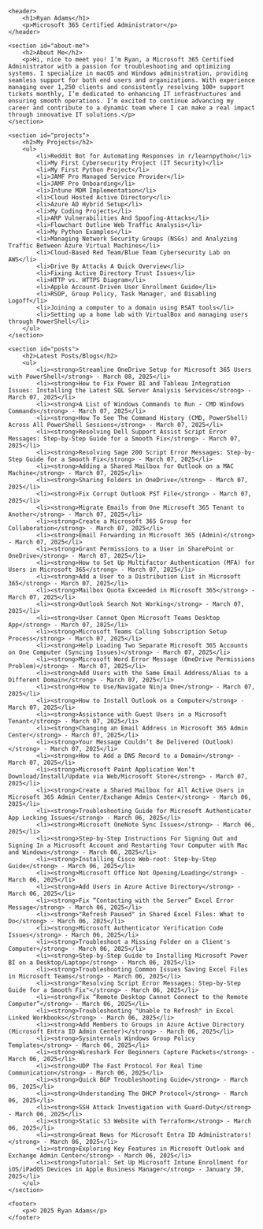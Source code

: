 <!DOCTYPE html>
<html lang="en">
<head>
    <meta charset="UTF-8">
    <meta name="viewport" content="width=device-width, initial-scale=1.0">
    <meta http-equiv="X-UA-Compatible" content="ie=edge">
    <title>Ryan Adams | Microsoft 365 Certified Administrator</title>
    <link rel="stylesheet" href="styles.css">
</head>
<body>

    <header>
        <h1>Ryan Adams</h1>
        <p>Microsoft 365 Certified Administrator</p>
    </header>

    <section id="about-me">
        <h2>About Me</h2>
        <p>Hi, nice to meet you! I’m Ryan, a Microsoft 365 Certified Administrator with a passion for troubleshooting and optimizing systems. I specialize in macOS and Windows administration, providing seamless support for both end users and organizations. With experience managing over 1,250 clients and consistently resolving 100+ support tickets monthly, I’m dedicated to enhancing IT infrastructures and ensuring smooth operations. I’m excited to continue advancing my career and contribute to a dynamic team where I can make a real impact through innovative IT solutions.</p>
    </section>

    <section id="projects">
        <h2>My Projects</h2>
        <ul>
            <li>Reddit Bot for Automating Responses in r/learnpython</li>
            <li>My First Cybersecurity Project (IT Security)</li>
            <li>My First Python Project</li>
            <li>JAMF Pro Managed Service Provider</li>
            <li>JAMF Pro Onboarding</li>
            <li>Intune MDM Implementation</li>
            <li>Cloud Hosted Active Directory</li>
            <li>Azure AD Hybrid Setup</li>
            <li>My Coding Projects</li>
            <li>ARP Vulnerabilities And Spoofing-Attacks</li>
            <li>Flowchart Outline Web Traffic Analysis</li>
            <li>My Python Examples</li>
            <li>Managing Network Security Groups (NSGs) and Analyzing Traffic Between Azure Virtual Machines</li>
            <li>Cloud-Based Red Team/Blue Team Cybersecurity Lab on AWS</li>
            <li>Drive By Attacks A Quick Overview</li>
            <li>Fixing Active Directory Trust Issues</li>
            <li>HTTP vs. HTTPS Diagram</li>
            <li>Apple Account-Driven User Enrollment Guide</li>
            <li>RSOP, Group Policy, Task Manager, and Disabling Logoff</li>
            <li>Joining a computer to a domain using RSAT tools</li>
            <li>Setting up a home lab with VirtualBox and managing users through PowerShell</li>
        </ul>
    </section>

    <section id="posts">
        <h2>Latest Posts/Blogs</h2>
        <ul>
            <li><strong>Streamline OneDrive Setup for Microsoft 365 Users with PowerShell</strong> - March 08, 2025</li>
            <li><strong>How to Fix Power BI and Tableau Integration Issues: Installing the Latest SQL Server Analysis Services</strong> - March 07, 2025</li>
            <li><strong>A List of Windows Commands to Run - CMD Windows Commands</strong> - March 07, 2025</li>
            <li><strong>How To See The Command History (CMD, PowerShell) Across All PowerShell Sessions</strong> - March 07, 2025</li>
            <li><strong>Resolving Dell Support Assist Script Error Messages: Step-by-Step Guide for a Smooth Fix</strong> - March 07, 2025</li>
            <li><strong>Resolving Sage 200 Script Error Messages: Step-by-Step Guide for a Smooth Fix</strong> - March 07, 2025</li>
            <li><strong>Adding a Shared Mailbox for Outlook on a MAC Machine</strong> - March 07, 2025</li>
            <li><strong>Sharing Folders in OneDrive</strong> - March 07, 2025</li>
            <li><strong>Fix Corrupt Outlook PST File</strong> - March 07, 2025</li>
            <li><strong>Migrate Emails from One Microsoft 365 Tenant to Another</strong> - March 07, 2025</li>
            <li><strong>Create a Microsoft 365 Group for Collaboration</strong> - March 07, 2025</li>
            <li><strong>Email Forwarding in Microsoft 365 (Admin)</strong> - March 07, 2025</li>
            <li><strong>Grant Permissions to a User in SharePoint or OneDrive</strong> - March 07, 2025</li>
            <li><strong>How to Set Up Multifactor Authentication (MFA) for Users in Microsoft 365</strong> - March 07, 2025</li>
            <li><strong>Add a User to a Distribution List in Microsoft 365</strong> - March 07, 2025</li>
            <li><strong>Mailbox Quota Exceeded in Microsoft 365</strong> - March 07, 2025</li>
            <li><strong>Outlook Search Not Working</strong> - March 07, 2025</li>
            <li><strong>User Cannot Open Microsoft Teams Desktop App</strong> - March 07, 2025</li>
            <li><strong>Microsoft Teams Calling Subscription Setup Process</strong> - March 07, 2025</li>
            <li><strong>Help Loading Two Separate Microsoft 365 Accounts on One Computer (Syncing Issues)</strong> - March 07, 2025</li>
            <li><strong>Microsoft Word Error Message (OneDrive Permissions Problem)</strong> - March 07, 2025</li>
            <li><strong>Add Users with the Same Email Address/Alias to a Different Domain</strong> - March 07, 2025</li>
            <li><strong>How to Use/Navigate Ninja One</strong> - March 07, 2025</li>
            <li><strong>How to Install Outlook on a Computer</strong> - March 07, 2025</li>
            <li><strong>Assistance with Guest Users in a Microsoft Tenant</strong> - March 07, 2025</li>
            <li><strong>Changing an Email Address in Microsoft 365 Admin Center</strong> - March 07, 2025</li>
            <li><strong>Your Message Couldn’t Be Delivered (Outlook)</strong> - March 07, 2025</li>
            <li><strong>How to Add a DNS Record to a Domain</strong> - March 07, 2025</li>
            <li><strong>Microsoft Paint Application Won’t Download/Install/Update via Web/Microsoft Store</strong> - March 07, 2025</li>
            <li><strong>Create a Shared Mailbox for All Active Users in Microsoft 365 Admin Center/Exchange Admin Center</strong> - March 06, 2025</li>
            <li><strong>Troubleshooting Guide for Microsoft Authenticator App Locking Issues</strong> - March 06, 2025</li>
            <li><strong>Microsoft OneNote Sync Issues</strong> - March 06, 2025</li>
            <li><strong>Step-by-Step Instructions For Signing Out and Signing In a Microsoft Account and Restarting Your Computer with Mac and Windows</strong> - March 06, 2025</li>
            <li><strong>Installing Cisco Web-root: Step-by-Step Guide</strong> - March 06, 2025</li>
            <li><strong>Microsoft Office Not Opening/Loading</strong> - March 06, 2025</li>
            <li><strong>Add Users in Azure Active Directory</strong> - March 06, 2025</li>
            <li><strong>Fix “Contacting with the Server” Excel Error Message</strong> - March 06, 2025</li>
            <li><strong>"Refresh Paused" in Shared Excel Files: What to Do</strong> - March 06, 2025</li>
            <li><strong>Microsoft Authenticator Verification Code Issues</strong> - March 06, 2025</li>
            <li><strong>Troubleshoot a Missing Folder on a Client's Computer</strong> - March 06, 2025</li>
            <li><strong>Step-by-Step Guide to Installing Microsoft Power BI on a Desktop/Laptop</strong> - March 06, 2025</li>
            <li><strong>Troubleshooting Common Issues Saving Excel Files in Microsoft Teams</strong> - March 06, 2025</li>
            <li><strong>"Resolving Script Error Messages: Step-by-Step Guide for a Smooth Fix"</strong> - March 06, 2025</li>
            <li><strong>Fix “Remote Desktop Cannot Connect to the Remote Computer”</strong> - March 06, 2025</li>
            <li><strong>Troubleshooting "Unable to Refresh" in Excel Linked Workbooks</strong> - March 06, 2025</li>
            <li><strong>Add Members to Groups in Azure Active Directory (Microsoft Entra ID Admin Center)</strong> - March 06, 2025</li>
            <li><strong>Sysinternals Windows Group Policy Templates</strong> - March 06, 2025</li>
            <li><strong>Wireshark For Beginners Capture Packets</strong> - March 06, 2025</li>
            <li><strong>UDP The Fast Protocol For Real Time Communication</strong> - March 06, 2025</li>
            <li><strong>Quick BGP Troubleshooting Guide</strong> - March 06, 2025</li>
            <li><strong>Understanding The DHCP Protocol</strong> - March 06, 2025</li>
            <li><strong>SSH Attack Investigation with Guard-Duty</strong> - March 06, 2025</li>
            <li><strong>Static S3 Website with Terraform</strong> - March 06, 2025</li>
            <li><strong>Great News for Microsoft Entra ID Administrators!</strong> - March 06, 2025</li>
            <li><strong>Exploring Key Features in Microsoft Outlook and Exchange Admin Center</strong> - March 06, 2025</li>
            <li><strong>Tutorial: Set Up Microsoft Intune Enrollment for iOS/iPadOS Devices in Apple Business Manager</strong> - January 30, 2025</li>
        </ul>
    </section>

    <footer>
        <p>© 2025 Ryan Adams</p>
    </footer>

</body>
</html>

